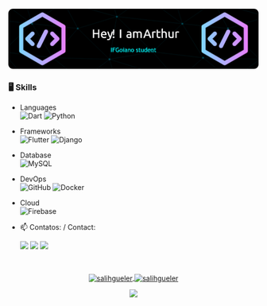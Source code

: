 ![Header](./github-header-image-2.png)

### 🖥️ Skills

  - Languages <br>
  ![Dart](https://img.shields.io/badge/dart-%230175C2.svg?style=for-the-badge&logo=dart&logoColor=white)
  ![Python](https://img.shields.io/badge/python-3670A0?style=for-the-badge&logo=python&logoColor=ffdd54)

  - Frameworks <br>
  ![Flutter](https://img.shields.io/badge/Flutter-%2302569B.svg?style=for-the-badge&logo=Flutter&logoColor=white)
  ![Django](https://img.shields.io/badge/django-%23092E20.svg?style=for-the-badge&logo=django&logoColor=white)

  - Database <br>
  ![MySQL](https://img.shields.io/badge/mysql-%2300f.svg?style=for-the-badge&logo=mysql&logoColor=white)
  
  - DevOps <br>
  ![GitHub](https://img.shields.io/badge/GitHub-100000?style=for-the-badge&logo=github&logoColor=white)
  ![Docker](https://img.shields.io/badge/Docker-2496ED?style=for-the-badge&logo=docker&logoColor=white)

  - Cloud <br>
  ![Firebase](https://img.shields.io/badge/firebase-000?style=for-the-badge&logo=firebase&logoColor=ffca28)


- 📫 Contatos: / Contact: <br>
    <div>
    <a href="https://www.instagram.com/arthurr.castilho/" target="_blank"><img src="https://img.shields.io/badge/-Instagram-%23E4405F?style=for-the-badge&logo=instagram&logoColor=white" target="_blank"></a>
    <a href = "mailto:arthurcas2022@gmail.com"><img src="https://img.shields.io/badge/Gmail-D14836?style=for-the-badge&logo=gmail&logoColor=white" target="_blank"></a>
    <a href="https://www.linkedin.com/in/arthur-rodrigues-a01b53258/" target="_blank"><img src="https://img.shields.io/badge/-LinkedIn-%230077B5?style=for-the-badge&logo=linkedin&logoColor=white" target="_blank"></a>
    </div>
<br>

<p align="center">
<a href="https://github.com/ArthurRCastilho">
 <img height="180em" align="center" src="https://github-readme-stats.vercel.app/api?username=ArthurRCastilho&show_icons=true&locale=en&theme=algolia&include_all_commits=true&count_private=true" alt="salihgueler"/>
 <img height="180em" align="center" src="https://github-readme-stats.vercel.app/api/top-langs?username=ArthurRCastilho&show_icons=true&locale=en&layout=compact&langs_count=8&theme=algolia" alt="salihgueler"/>
</a>
</p>

<div align="center">
  <img src="https://profile-counter.glitch.me/RhennanAugusto/count.svg?"  />
</div>
